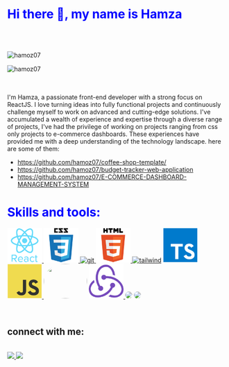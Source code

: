 <h1><font color="blue"> Hi there 👋, my name is Hamza</font></h1>
<br>
<br>
<p><img align="center" src="https://github-readme-stats.vercel.app/api/top-langs?username=hamoz07&show_icons=true&locale=en&layout=compact" alt="hamoz07" /></p>

<p><img align="center" src="https://github-readme-streak-stats.herokuapp.com/?user=hamoz07&" alt="hamoz07" /></p>

<br>
<br>
 I'm Hamza, a passionate front-end developer with a strong focus on ReactJS. I love turning ideas into fully functional projects and continuously challenge myself to work on advanced and cutting-edge solutions. I've accumulated a wealth of experience and expertise through a diverse range of projects, I've had the privilege of working on projects ranging from css only projects to e-commerce dashboards. These experiences have provided me with a deep understanding of the technology landscape. here are some of them:

* https://github.com/hamoz07/coffee-shop-template/
* https://github.com/hamoz07/budget-tracker-web-application
* https://github.com/hamoz07/E-COMMERCE-DASHBOARD-MANAGEMENT-SYSTEM

<h1><font color="blue"> Skills and tools:</font></h1>
<p align="left" dir="auto">
<a href="https://reactjs.org/"> <img src="https://raw.githubusercontent.com/devicons/devicon/master/icons/react/react-original-wordmark.svg" width="80px" height="80px" style="max-width: 100%;"> </a>
<a href="https://www.w3schools.com/css/"> <img src="https://raw.githubusercontent.com/devicons/devicon/master/icons/css3/css3-original-wordmark.svg" alt="css3" width="80px" height="80px" style="max-width: 100%;"> </a> 
<a href="https://git-scm.com/" rel="nofollow"> <img src="https://camo.githubusercontent.com/fbfcb9e3dc648adc93bef37c718db16c52f617ad055a26de6dc3c21865c3321d/68747470733a2f2f7777772e766563746f726c6f676f2e7a6f6e652f6c6f676f732f6769742d73636d2f6769742d73636d2d69636f6e2e737667" alt="git"width="80px" height="80px" data-canonical-src="https://www.vectorlogo.zone/logos/git-scm/git-scm-icon.svg" style="max-width: 100%;"> </a>
<a href="https://www.w3.org/html/" rel="nofollow"> <img src="https://raw.githubusercontent.com/devicons/devicon/master/icons/html5/html5-original-wordmark.svg" alt="html5" width="80px" height="80px" style="max-width: 100%;"> </a> 
<a href="https://tailwindcss.com/">
 <img src="https://camo.githubusercontent.com/5734d0669fe22ce04a1cb989a156cd32c379875f6bca56d5210c9432824856d9/68747470733a2f2f7777772e766563746f726c6f676f2e7a6f6e652f6c6f676f732f7461696c77696e646373732f7461696c77696e646373732d69636f6e2e737667" alt="tailwind" width="80px" height="80px" src="https://www.vectorlogo.zone/logos/tailwindcss/tailwindcss-icon.svg" style="max-width: 100%;"></a>
 
<a href="https://www.typescriptlang.org/" rel="nofollow"> 
<img src="https://raw.githubusercontent.com/devicons/devicon/master/icons/typescript/typescript-original.svg" alt="typescript" width="80px" height="80px" style="max-width: 100%;"> </a>
 <a href="https://developer.mozilla.org/en-US/docs/Web/JavaScript" rel="nofollow"> <img src="https://raw.githubusercontent.com/devicons/devicon/master/icons/javascript/javascript-original.svg" alt="javascript" width="80px" height="80px" style="max-width: 100%;"> </a>
<img src="https://res.cloudinary.com/practicaldev/image/fetch/s--57gsZYwp--/c_imagga_scale,f_auto,fl_progressive,h_420,q_auto,w_1000/https://dev-to-uploads.s3.amazonaws.com/i/36a2zi6v7a2zq8s61opi.png" width="100px" height="80px" style="border-radius: 50%;">
 <a href="https://redux.js.org" rel="nofollow"> <img src="https://raw.githubusercontent.com/devicons/devicon/master/icons/redux/redux-original.svg" alt="redux" width="80px" height="80px"" style="max-width: 100%;"> </a>
<img src="https://themeover.com/wp-content/uploads/2019/08/microthemer-sass-compile-manager.gif" width="80px" style="border-radius: 50%;">
<img src="https://th.bing.com/th/id/OIP.ylJGrEn_oTmoJTZTzb6UzQHaHN?pid=ImgDet&w=860&h=837&rs=1" width="80px" style="border-radius: 50%;">
</p>


<br>

## connect with me:
<br>
    <a href="https://linkedin.com/in/hamza-ramadan">
     <img src="https://raw.githubusercontent.com/rahuldkjain/github-profile-readme-generator/master/src/images/icons/Social/linked-in-alt.svg" width="50px" >
    </a>
    <a href="https://github.com/hamoz07">
     <img src="https://th.bing.com/th/id/OIP.NDtgPlMGa_BTPZPrt4JZ-AHaHa?pid=ImgDet&rs=1" width="50px" >
    </a>


